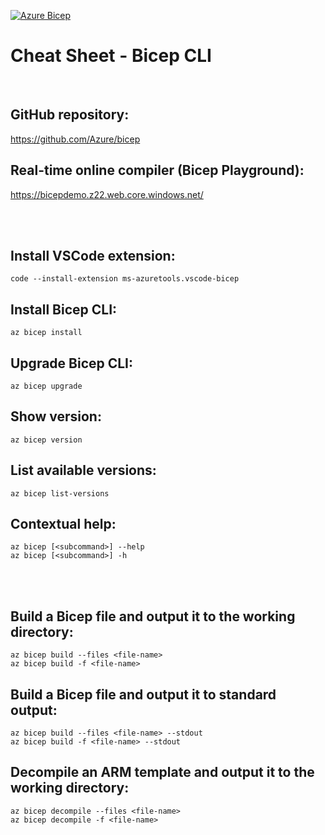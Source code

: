 [![Azure Bicep](https://github.com/mattiasholm/code/actions/workflows/bicep.yml/badge.svg)](https://github.com/mattiasholm/code/actions/workflows/bicep.yml)

# Cheat Sheet - Bicep CLI

<br>

## GitHub repository:
https://github.com/Azure/bicep

## Real-time online compiler (Bicep Playground):
https://bicepdemo.z22.web.core.windows.net/

<br><br>

## Install VSCode extension:
```shell
code --install-extension ms-azuretools.vscode-bicep
```

## Install Bicep CLI:
```shell
az bicep install
```

## Upgrade Bicep CLI:
```shell
az bicep upgrade
```

## Show version:
```shell
az bicep version
```

## List available versions:
```shell
az bicep list-versions
```

## Contextual help:
```shell
az bicep [<subcommand>] --help
az bicep [<subcommand>] -h
```

<br><br>

## Build a Bicep file and output it to the working directory:
```shell
az bicep build --files <file-name>
az bicep build -f <file-name>
```

## Build a Bicep file and output it to standard output:
```shell
az bicep build --files <file-name> --stdout
az bicep build -f <file-name> --stdout
```

## Decompile an ARM template and output it to the working directory:
```shell
az bicep decompile --files <file-name>
az bicep decompile -f <file-name>
```